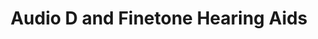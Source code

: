 ---
title: "Audio D and Finetone Hearing Aids"
url: /farmington/audio-d-and-finetone-hearing-aids/
shop: Einkaufszentrum
---